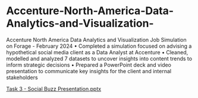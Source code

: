 # Accenture-North-America-Data-Analytics-and-Visualization-

Accenture North America Data Analytics and Visualization Job Simulation on Forage - February 2024
•	Completed a simulation focused on advising a hypothetical social media client as a Data Analyst at Accenture
•	Cleaned, modelled and analyzed 7 datasets to uncover insights into content trends to inform strategic decisions
•	Prepared a PowerPoint deck and video presentation to communicate key insights for the client and internal stakeholders

[Task 3 - Social Buzz Presentation.pptx](https://github.com/pradhyum98/Accenture-North-America-Data-Analytics-and-Visualization-/files/14322185/Task.3.-.Social.Buzz.Presentation.pptx)
